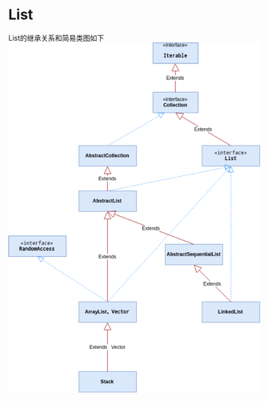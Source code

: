 # List   
List的继承关系和简易类图如下   
![image](https://github.com/lyfZhixing/lyfZhixing.github.io/blob/hexo/images/Collection/List.png?raw=true)
